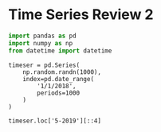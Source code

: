 # Time Series Review 2

```python
import pandas as pd
import numpy as np
from datetime import datetime
```

```
timeser = pd.Series(
    np.random.randn(1000),
    index=pd.date_range(
        '1/1/2018',
        periods=1000
    )
)
```

```
timeser.loc['5-2019'][::4]
```
